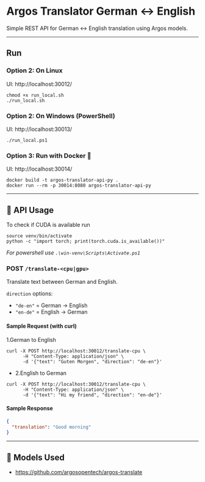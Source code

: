 # Argos Translator German ↔ English

Simple REST API for German ↔ English translation using Argos models.

---

## Run

### Option 2: On Linux

UI: http://localhost:30012/

```shell
chmod +x run_local.sh
./run_local.sh
```

### Option 2: On Windows (PowerShell)

UI: http://localhost:30013/

```shell
./run_local.ps1
```

### Option 3: Run with Docker 🐳

UI: http://localhost:30014/

```shell
docker build -t argos-translator-api-py .
docker run --rm -p 30014:8080 argos-translator-api-py 
```

---

## 🔁 API Usage

To check if CUDA is available run

```shell
source venv/bin/activate
python -c "import torch; print(torch.cuda.is_available())"
```

_For powershell use `.\win-venv\Scripts\Activate.ps1`_

### POST `/translate-<cpu|gpu>`

Translate text between German and English.

`direction` options:

- `"de-en"` = German → English
- `"en-de"` = English → German

#### Sample Request (with curl)

1.German to English

```shell
curl -X POST http://localhost:30012/translate-cpu \
      -H "Content-Type: application/json" \
      -d '{"text": "Guten Morgen", "direction": "de-en"}'
```

- 2.English to German

```shell
curl -X POST http://localhost:30012/translate-cpu \
      -H "Content-Type: application/json" \
      -d '{"text": "Hi my friend", "direction": "en-de"}'
```

#### Sample Response

```json
{
  "translation": "Good morning"
}
```

---

## 🧩 Models Used

- https://github.com/argosopentech/argos-translate



